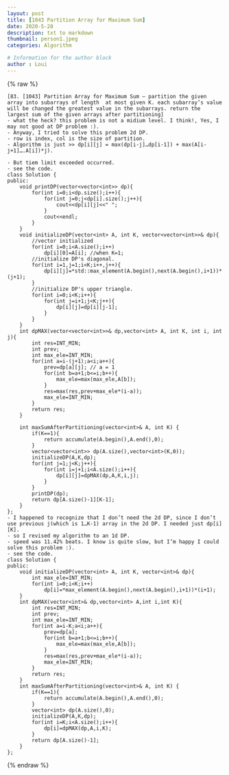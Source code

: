 ```yaml
---
layout: post
title: [1043 Partition Array for Maximum Sum]
date: 2020-5-28
description: txt to markdown
thumbnail: person1.jpeg
categories: Algorithm

# Information for the author block
author : Loui
---
```


{% raw %}

	﻿[83. [1043] Partition Array for Maximum Sum – partition the given array into subarrays of length  at most given K. each subarray’s value will be changed the greatest value in the subarrays. return the largest sum of the given arrays after partitioning]
	- what the heck? this problem is not a midium level. I think!, Yes, I may not good at DP problem :).
	- Anyway, I tried to solve this problem 2d DP.
	- row is index, col is the size of partition.
	- Algorithm is just >> dp[i][j] = max(dp[i-j]…dp[i-1]) + max(A[i-j+1]….A[i])*j).
	 
	- But tiem limit exceeded occurred.
	- see the code.
	class Solution {
	public:
	    void printDP(vector<vector<int>> dp){
	        for(int i=0;i<dp.size();i++){
	            for(int j=0;j<dp[i].size();j++){
	                cout<<dp[i][j]<<" ";
	            }
	            cout<<endl;
	        }
	    }
	    void initializeDP(vector<int> A, int K, vector<vector<int>>& dp){
	        //vector initialized
	        for(int i=0;i<A.size();i++)
	            dp[i][0]=A[i]; //when K=1;
	        //initialize DP's diagonal.
	        for(int i=1,j=1;i<K;i++,j++){
	            dp[i][j]=*std::max_element(A.begin(),next(A.begin(),i+1))*(j+1);
	        }
	        //initialize DP's upper triangle.
	        for(int i=0;i<K;i++){
	            for(int j=i+1;j<K;j++){
	                dp[i][j]=dp[i][j-1];
	            }
	        }
	    }
	    int dpMAX(vector<vector<int>>& dp,vector<int> A, int K, int i, int j){
	        int res=INT_MIN;
	        int prev;
	        int max_ele=INT_MIN;
	        for(int a=i-(j+1);a<i;a++){
	            prev=dp[a][j]; // a = 1
	            for(int b=a+1;b<=i;b++){
	                max_ele=max(max_ele,A[b]);
	            }
	            res=max(res,prev+max_ele*(i-a));
	            max_ele=INT_MIN;
	        }
	        return res;
	    }
	    
	    int maxSumAfterPartitioning(vector<int>& A, int K) {
	        if(K==1){
	            return accumulate(A.begin(),A.end(),0);
	        }
	        vector<vector<int>> dp(A.size(),vector<int>(K,0));
	        initializeDP(A,K,dp);
	        for(int j=1;j<K;j++){
	            for(int i=j+1;i<A.size();i++){
	                dp[i][j]=dpMAX(dp,A,K,i,j);
	            }
	        }
	        printDP(dp);
	        return dp[A.size()-1][K-1];
	    }
	};
	- I happened to recognize that I don’t need the 2d DP, since I don’t use previous j(which is 1…K-1) array in the 2d DP. I needed just dp[i][K].
	- so I revised my algorithm to an 1d DP.
	- speed was 11.42% beats. I know is quite slow, but I’m happy I could solve this problem :).
	- see the code.
	class Solution {
	public:
	    void initializeDP(vector<int> A, int K, vector<int>& dp){
	        int max_ele=INT_MIN;
	        for(int i=0;i<K;i++)
	            dp[i]=*max_element(A.begin(),next(A.begin(),i+1))*(i+1);
	    }
	    int dpMAX(vector<int>& dp,vector<int> A,int i,int K){
	        int res=INT_MIN;
	        int prev;
	        int max_ele=INT_MIN;
	        for(int a=i-K;a<i;a++){
	            prev=dp[a];
	            for(int b=a+1;b<=i;b++){
	                max_ele=max(max_ele,A[b]);
	            }
	            res=max(res,prev+max_ele*(i-a));
	            max_ele=INT_MIN;
	        }
	        return res;
	    }         
	    int maxSumAfterPartitioning(vector<int>& A, int K) {
	        if(K==1){
	            return accumulate(A.begin(),A.end(),0);
	        }
	        vector<int> dp(A.size(),0);
	        initializeDP(A,K,dp);
	        for(int i=K;i<A.size();i++){
	            dp[i]=dpMAX(dp,A,i,K);
	        }
	        return dp[A.size()-1];
	    }
	};
	
{% endraw %}
